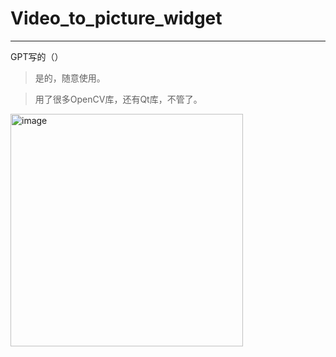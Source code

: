 # Video_to_picture_widget
- - -
GPT写的（）
>是的，随意使用。


>用了很多OpenCV库，还有Qt库，不管了。

<img width="372" alt="image" src="https://user-images.githubusercontent.com/98259144/237053610-55673407-bc4f-476b-819a-f836728a81dc.png">
